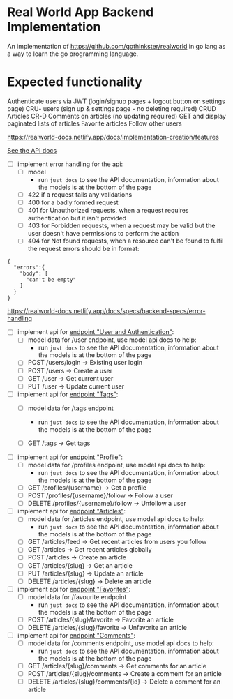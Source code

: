 # Real World App Backend Implementation 

An implementation of https://github.com/gothinkster/realworld in go lang as a way to learn the go programming language.

Expected functionality
=======================
Authenticate users via JWT (login/signup pages + logout button on settings page)
CRU- users (sign up & settings page - no deleting required)
CRUD Articles
CR-D Comments on articles (no updating required)
GET and display paginated lists of articles
Favorite articles
Follow other users

https://realworld-docs.netlify.app/docs/implementation-creation/features

[See the API docs](docs/api/README.md)

- [ ] implement error handling for the api:
  - [ ] model
    - run `just docs` to see the API documentation, information about the models is at the bottom of the page
  - [ ] 422 if a request fails any validations
  - [ ] 400 for a badly formed request
  - [ ] 401 for Unauthorized requests, when a request requires authentication but it isn't provided
  - [ ] 403 for Forbidden requests, when a request may be valid but the user doesn't have permissions to perform the action
  - [ ] 404 for Not found requests, when a resource can't be found to fulfil the request
errors should be in format:
```
{
  "errors":{
    "body": [
      "can't be empty"
    ]
  }
}
```
https://realworld-docs.netlify.app/docs/specs/backend-specs/error-handling



- [ ] implement api for [endpoint "User and Authentication"](docs/api/Apis/UserAndAuthenticationApi.md):
  - [ ] model data for /user endpoint, use model api docs to help:
    - run `just docs` to see the API documentation, information about the models is at the bottom of the page
  - [ ] POST /users/login -> Existing user login
  - [ ] POST  /users ->  Create a user
  - [ ] GET   /user  -> Get current user
  - [ ] PUT   /user  -> Update current user

- [ ] implement api for [endpoint "Tags"](docs/api/Apis/TagsApi.md):
  - [ ] model data for /tags endpoint
    - run `just docs` to see the API documentation, information about the models is at the bottom of the page
  - [ ] GET   /tags  -> Get tags


- [ ] implement api for [endpoint "Profile"](docs/api/Apis/ProfileApi.md):
  - [ ] model data for /profiles endpoint, use model api docs to help:
    - run `just docs` to see the API documentation, information about the models is at the bottom of the page
  - [ ] GET   /profiles/{username}  -> Get a profile
  - [ ] POST   /profiles/{username}/follow  -> Follow a user
  - [ ] DELETE   /profiles/{username}/follow  -> Unfollow a user

- [ ] implement api for [endpoint "Articles"](docs/api/Apis/ArticlesApi.md):
  - [ ] model data for /articles endpoint, use model api docs to help:
    - run `just docs` to see the API documentation, information about the models is at the bottom of the page
  - [ ] GET   /articles/feed  -> Get recent articles from users you follow
  - [ ] GET   /articles  -> Get recent articles globally
  - [ ] POST   /articles  -> Create an article
  - [ ] GET   /articles/{slug}  -> Get an article
  - [ ] PUT   /articles/{slug}  -> Update an article
  - [ ] DELETE   /articles/{slug}  -> Delete an article

- [ ] implement api for [endpoint "Favorites"](docs/api/Apis/FavoritesApi.md):
  - [ ] model data for /favourite endpoint
    - run `just docs` to see the API documentation, information about the models is at the bottom of the page
  - [ ] POST   /articles/{slug}/favorite  -> Favorite an article
  - [ ] DELETE   /articles/{slug}/favorite  -> Unfavorite an article

- [ ] implement api for [endpoint "Comments"](docs/api/Apis/CommentsApi.md):
  - [ ] model data for /comments endpoint, use model api docs to help:
    - run `just docs` to see the API documentation, information about the models is at the bottom of the page
  - [ ] GET   /articles/{slug}/comments  -> Get comments for an article
  - [ ] POST   /articles/{slug}/comments  -> Create a comment for an article
  - [ ] DELETE   /articles/{slug}/comments/{id}  -> Delete a comment for an article
